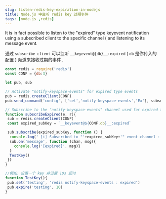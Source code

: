 ```yaml
---
slug: listen-redis-key-expiration-in-nodejs
title: Node.js 中监听 redis key 过期事件
tags: [node.js ,redis]
---
```


It is in fact possible to listen to the "expired" type keyevent notification using a subscribed client to the specific channel ( and listening to its message event.

通过 `subscribe client` 可以监听 `__keyevent@{db}__:expired` ( `db` 是你传入的配置 ) 频道来接收过期的事件 ,

```js
const redis = require('redis')
const CONF = {db:3}

let pub, sub

// Activate "notify-keyspace-events" for expired type events
pub = redis.createClient(CONF)
pub.send_command('config', ['set','notify-keyspace-events','Ex'], subscribeExpired)

// Subscribe to the "notify-keyspace-events" channel used for expired type events
function subscribeExpired(e, r){
 sub = redis.createClient(CONF)
 const expired_subKey = `__keyevent@${CONF.db}__:expired`

 sub.subscribe(expired_subKey, function () {
  console.log(' [i] Subscribed to "'+expired_subKey+'" event channel : '+r)
  sub.on('message', function (chan, msg){
  	console.log('[expired]', msg)}
  )
  TestKey()
 })
}

//例如，设置一个 key 并设置 10s 超时
function TestKey(){
 pub.set('testing', 'redis notify-keyspace-events : expired')
 pub.expire('testing', 10)
}
```
